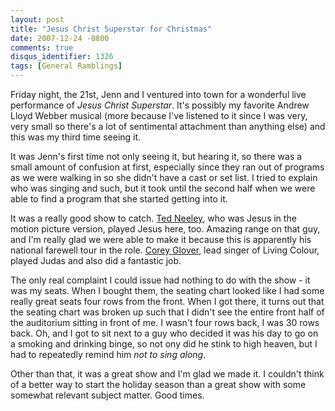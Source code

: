 ```yaml
---
layout: post
title: "Jesus Christ Superstar for Christmas"
date: 2007-12-24 -0800
comments: true
disqus_identifier: 1326
tags: [General Ramblings]
---
```

Friday night, the 21st, Jenn and I ventured into town for a wonderful
live performance of *Jesus Christ Superstar*. It's possibly my favorite
Andrew Lloyd Webber musical (more because I've listened to it since I
was very, very small so there's a lot of sentimental attachment than
anything else) and this was my third time seeing it.

It was Jenn's first time not only seeing it, but hearing it, so there
was a small amount of confusion at first, especially since they ran out
of programs as we were walking in so she didn't have a cast or set list.
I tried to explain who was singing and such, but it took until the
second half when we were able to find a program that she started getting
into it.

It was a really good show to catch. [Ted
Neeley](http://en.wikipedia.org/wiki/Ted_Neeley), who was Jesus in the
motion picture version, played Jesus here, too. Amazing range on that
guy, and I'm really glad we were able to make it because this is
apparently his national farewell tour in the role. [Corey
Glover](http://en.wikipedia.org/wiki/Corey_Glover), lead singer of
Living Colour, played Judas and also did a fantastic job.

The only real complaint I could issue had nothing to do with the show -
it was my seats. When I bought them, the seating chart looked like I had
some really great seats four rows from the front. When I got there, it
turns out that the seating chart was broken up such that I didn't see
the entire front half of the auditorium sitting in front of me. I wasn't
four rows back, I was 30 rows back. Oh, and I got to sit next to a guy
who decided it was his day to go on a smoking and drinking binge, so not
ony did he stink to high heaven, but I had to repeatedly remind him *not
to sing along*.

Other than that, it was a great show and I'm glad we made it. I couldn't
think of a better way to start the holiday season than a great show with
some somewhat relevant subject matter. Good times.
